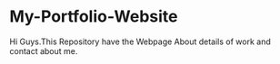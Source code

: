 # My-Portfolio-Website
Hi Guys.This Repository have the Webpage About details of work and contact about me.
